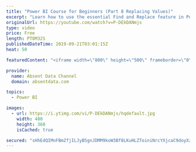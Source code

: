 ```yaml
---
title: "Power BI Course for Beginners (Part 8 Replacing Values)"
excerpt: "Learn how to use the essential Find and Replace feature in Power BI."
originalUrl: https://youtube.com/watch?v=P-DEkDANmjs
type: video
price: Free
length: PT8M32S
publishedDateTime: 2019-09-21T03:01:15Z
heat: 50

featuredContent: "<iframe width=\"800\" height=\"500\" frameborder=\"0\" src=\"https://www.youtube.com/embed/P-DEkDANmjs\" allow=\"accelerometer; autoplay; encrypted-media; gyroscope; picture-in-picture\" allowfullscreen></iframe>"

provider:
  name: Absent Data Channel
  domain: absentdata.com

topics:
  - Power BI

images:
  - url: https://i.ytimg.com/vi/P-DEkDANmjs/hqdefault.jpg
    width: 480
    height: 360
    isCached: true

secured: "sHhEdQIMnFBmZfjILJyB5gnJDMM9koW3Bf8LKuHLZToiniNrcYXjcaC9doyXzAHaQ7qipCbpv7NhaZzFi3ebDZd5kShbVe2fWLMEeEck2B8X3XIWDsiz+6Ud4mzwCb2wcK1evVE6gb5rUJmnWxqjjMh8CMw0BcsHsz7Cz7ITXFO1DQ/fDqTGejYBqH0+hRDqOMTuRhU+WCC33+HLbWY5j1dX36XGNJVVqKSez0ViA+nwGhwPYBYqkPrfZtVYNGovIAyf5W/h64Y/qgJX40OPAFrS0ZCIEmuFRUaMPswRzmZrDGQpx1HofOysd79oyVaUMWxqXGeWCsrsDJL7KEqxqCCyHAyF+KM4YgcakRMhhh/4M083P3lXnMfoMqKZ0sB7PUZKWb4PS5WLdL8BT9dk2rBeVgEXFTIjaK+L3ZOrnPY=;aOiKLQKj2NcwM3ZbxSf2nQ=="
---
```


